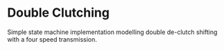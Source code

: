 # Double Clutching
Simple state machine implementation modelling double de-clutch shifting with a four speed transmission.


